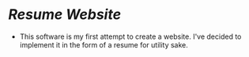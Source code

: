 # ***Resume Website***
* This software is my first attempt to create a website. I've decided to implement it in the form of a resume for utility sake.
